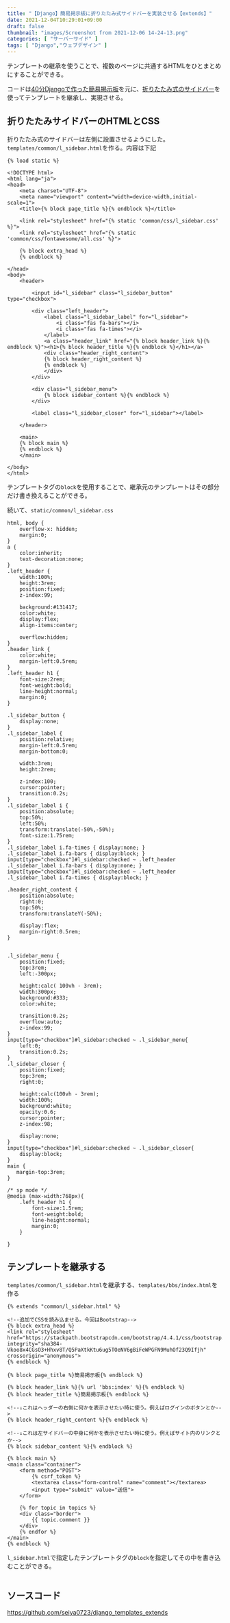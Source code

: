 ```yaml
---
title: "【Django】簡易掲示板に折りたたみ式サイドバーを実装させる【extends】"
date: 2021-12-04T10:29:01+09:00
draft: false
thumbnail: "images/Screenshot from 2021-12-06 14-24-13.png"
categories: [ "サーバーサイド" ]
tags: [ "Django","ウェブデザイン" ]
---
```


テンプレートの継承を使うことで、複数のページに共通するHTMLをひとまとめにすることができる。

コードは[40分Djangoで作った簡易掲示板](/post/startup-django/)を元に、[折りたたみ式のサイドバー](/post/css3-sidebar/)を使ってテンプレートを継承し、実現させる。

## 折りたたみサイドバーのHTMLとCSS

折りたたみ式のサイドバーは左側に設置させるようにした。`templates/common/l_sidebar.html`を作る。内容は下記
    
    {% load static %}
    
    <!DOCTYPE html>
    <html lang="ja">
    <head>
    	<meta charset="UTF-8">
        <meta name="viewport" content="width=device-width,initial-scale=1">
        <title>{% block page_title %}{% endblock %}</title>
    
        <link rel="stylesheet" href="{% static 'common/css/l_sidebar.css' %}">
        <link rel="stylesheet" href="{% static 'common/css/fontawesome/all.css' %}">
    
        {% block extra_head %}
        {% endblock %}
    
    </head>
    <body>
        <header>
    
            <input id="l_sidebar" class="l_sidebar_button" type="checkbox">
    
            <div class="left_header">
                <label class="l_sidebar_label" for="l_sidebar">
                    <i class="fas fa-bars"></i>
                    <i class="fas fa-times"></i>
                </label>
                <a class="header_link" href="{% block header_link %}{% endblock %}"><h1>{% block header_title %}{% endblock %}</h1></a>
                <div class="header_right_content">
                {% block header_right_content %}
                {% endblock %}
                </div>
            </div>
    
            <div class="l_sidebar_menu">
                {% block sidebar_content %}{% endblock %}
            </div>
    
            <label class="l_sidebar_closer" for="l_sidebar"></label>
    
        </header>
    
        <main>
        {% block main %}
        {% endblock %}
        </main>
    
    </body>
    </html>

テンプレートタグの`block`を使用することで、継承元のテンプレートはその部分だけ書き換えることができる。

続いて、`static/common/l_sidebar.css`

    html, body {
        overflow-x: hidden;
        margin:0;
    }
    a {
        color:inherit;
        text-decoration:none;
    }
    .left_header {
        width:100%;
        height:3rem;
        position:fixed;
        z-index:99;
    
        background:#131417;
        color:white;
        display:flex;
        align-items:center;
    
        overflow:hidden;
    }
    .header_link {
        color:white;
        margin-left:0.5rem;
    }
    .left_header h1 {
        font-size:2rem;
        font-weight:bold;
        line-height:normal;
        margin:0;
    }
    
    .l_sidebar_button {
        display:none;
    }
    .l_sidebar_label {
        position:relative;
        margin-left:0.5rem;
        margin-bottom:0;
    
        width:3rem;
        height:2rem;
    
        z-index:100;
        cursor:pointer;
        transition:0.2s;
    }
    .l_sidebar_label i {
        position:absolute;
        top:50%;
        left:50%;
        transform:translate(-50%,-50%);
        font-size:1.75rem;
    }
    .l_sidebar_label i.fa-times { display:none; }
    .l_sidebar_label i.fa-bars { display:block; }
    input[type="checkbox"]#l_sidebar:checked ~ .left_header .l_sidebar_label i.fa-bars { display:none; }
    input[type="checkbox"]#l_sidebar:checked ~ .left_header .l_sidebar_label i.fa-times { display:block; }
    
    .header_right_content {
        position:absolute;
        right:0;
        top:50%;
        transform:translateY(-50%);
    
        display:flex;
        margin-right:0.5rem;
    }
    
    
    .l_sidebar_menu {
        position:fixed;
        top:3rem;
        left:-300px;
    
        height:calc( 100vh - 3rem);
        width:300px;
        background:#333;
        color:white;
        
        transition:0.2s;
        overflow:auto;
        z-index:99;
    }
    input[type="checkbox"]#l_sidebar:checked ~ .l_sidebar_menu{
        left:0;
        transition:0.2s;
    }
    .l_sidebar_closer {
        position:fixed;
        top:3rem;
        right:0;
    
        height:calc(100vh - 3rem);
        width:100%;
        background:white;
        opacity:0.6;
        cursor:pointer;
        z-index:98;
    
        display:none;
    }
    input[type="checkbox"]#l_sidebar:checked ~ .l_sidebar_closer{
        display:block;
    }
    main {
       margin-top:3rem;
    }
    
    /* sp mode */
    @media (max-width:768px){
        .left_header h1 {
            font-size:1.5rem;
            font-weight:bold;
            line-height:normal;
            margin:0;
        }
    
    }



## テンプレートを継承する

`templates/common/l_sidebar.html`を継承する、`templates/bbs/index.html`を作る

    {% extends "common/l_sidebar.html" %}
    
    <!--追加でCSSを読み込ませる。今回はBootstrap-->
    {% block extra_head %}
    <link rel="stylesheet" href="https://stackpath.bootstrapcdn.com/bootstrap/4.4.1/css/bootstrap.min.css" integrity="sha384-Vkoo8x4CGsO3+Hhxv8T/Q5PaXtkKtu6ug5TOeNV6gBiFeWPGFN9MuhOf23Q9Ifjh" crossorigin="anonymous">
    {% endblock %}
    
    {% block page_title %}簡易掲示板{% endblock %}
    
    {% block header_link %}{% url 'bbs:index' %}{% endblock %}
    {% block header_title %}簡易掲示板{% endblock %}
    
    <!--↓これはヘッダーの右側に何かを表示させたい時に使う。例えばログインのボタンとか-->
    {% block header_right_content %}{% endblock %}
    
    <!--↓これは左サイドバーの中身に何かを表示させたい時に使う。例えばサイト内のリンクとか-->
    {% block sidebar_content %}{% endblock %}
    
    {% block main %}
    <main class="container">
        <form method="POST">
            {% csrf_token %}
            <textarea class="form-control" name="comment"></textarea>
            <input type="submit" value="送信">
        </form>
    
        {% for topic in topics %}
        <div class="border">
            {{ topic.comment }}
        </div>
        {% endfor %}
    </main>
    {% endblock %}


`l_sidebar.html`で指定したテンプレートタグの`block`を指定してその中を書き込むことができる。

<div class="img-center"><img src="/images/Screenshot from 2021-12-06 14-24-13.png" alt=""></div>


## ソースコード

https://github.com/seiya0723/django_templates_extends



